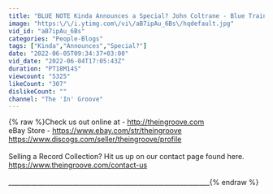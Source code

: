 ```yaml
---
title: "BLUE NOTE Kinda Announces a Special? John Coltrane - Blue Train Blue Note Tone Poet"
image: "https:\/\/i.ytimg.com\/vi\/aB7ipAu_6Bs\/hqdefault.jpg"
vid_id: "aB7ipAu_6Bs"
categories: "People-Blogs"
tags: ["Kinda","Announces","Special?"]
date: "2022-06-05T09:34:37+03:00"
vid_date: "2022-06-04T17:05:43Z"
duration: "PT18M14S"
viewcount: "5325"
likeCount: "307"
dislikeCount: ""
channel: "The 'In' Groove"
---
```

{% raw %}Check us out online at - <a rel="nofollow" target="blank" href="http://theingroove.com">http://theingroove.com</a><br />eBay Store - <a rel="nofollow" target="blank" href="https://www.ebay.com/str/theingroove">https://www.ebay.com/str/theingroove</a><br /><a rel="nofollow" target="blank" href="https://www.discogs.com/seller/theingroove/profile">https://www.discogs.com/seller/theingroove/profile</a><br /><br />Selling a Record Collection? Hit us up on our contact page found here. <a rel="nofollow" target="blank" href="https://www.theingroove.com/contact-us">https://www.theingroove.com/contact-us</a><br /><br />______________________________________________________________{% endraw %}
